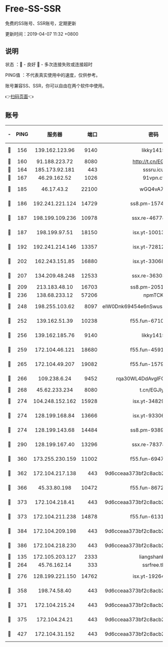 # Free-SS-SSR

免费的SS账号、SSR账号，定期更新

更新时间：2019-04-07 11:32 +0800

## 说明

状态     ：🙂 - 良好 🙁 - 多次连接失败或连接超时

PING值   ：不代表真实使用中的速度，仅供参考。

账号兼容SS、SSR，你可以自由在两个软件中使用。

👉[扫码页面](https://liesauer.github.io/Free-SS-SSR/)👈

## 账号

|-|PING|服务器|端口|密码|加密方式|区域|
|:----:|:----:|:-----:|-----:|:----:|:----:|:----:|
|🙂|156|139.162.123.96|9140|likky1415|aes-256-cfb|JP|
|🙂|160|91.188.223.72|8080|http://t.cn/EGJIyrl|rc4-md5|RU|
|🙂|164|185.173.92.181|443|sssru.icu|rc4-md5|RU|
|🙂|167|46.29.162.52|1026|91vpn.cf|rc4-md5|RU|
|🙂|185|46.17.43.2|22100|wGQ4vA7D|aes-256-gcm|RU|
|🙂|186|192.241.221.124|14729|ss8.pm-15747192|aes-256-cfb|US|
|🙂|187|198.199.109.236|10978|ssx.re-46778181|aes-256-cfb|US|
|🙂|187|198.199.97.51|18150|isx.yt-10013896|aes-256-cfb|US|
|🙂|192|192.241.214.146|13357|isx.yt-72812401|aes-256-cfb|US|
|🙂|202|162.243.151.85|16880|isx.yt-33068394|aes-256-cfb|US|
|🙂|207|134.209.48.248|12533|ssx.re-36303628|aes-256-cfb|US|
|🙂|209|213.183.48.10|16703|ss8.pm-20510917|rc4-md5|RU|
|🙂|236|138.68.233.12|57206|npmTCK|rc4-md5|US|
|🙂|248|198.255.103.62|8097|eIW0Dnk69454e6nSwuspv9DmS201tQ0D|aes-256-cfb|US|
|🙂|252|139.162.51.39|10238|f55.fun-67101162|aes-256-cfb|SG|
|🙂|256|139.162.185.76|9140|likky1415|aes-256-cfb|DE|
|🙂|259|172.104.46.121|18680|f55.fun-45913685|aes-256-cfb|SG|
|🙂|265|172.104.49.207|19082|f55.fun-15798728|aes-256-cfb|SG|
|🙂|266|109.238.6.24|9452|rqa30WL4DdAvgIFG6Fs3znzTa|aes-256-cfb|FR|
|🙂|268|45.62.233.234|8080|t.cn/EGJIyrl|rc4-md5|CA|
|🙂|274|104.248.152.162|15928|isx.yt-34829163|aes-256-cfb|SG|
|🙂|274|128.199.168.84|13666|isx.yt-93306420|aes-256-cfb|SG|
|🙂|274|128.199.143.68|14484|ss8.pm-93895061|aes-256-cfb|SG|
|🙂|290|128.199.167.40|13296|ssx.re-78378109|aes-256-cfb|SG|
|🙂|360|173.255.230.159|11002|f55.fun-69479664|aes-256-cfb|US|
|🙂|362|172.104.217.138|443|9d6cceaa373bf2c8acb22e60b6a58be6|aes-256-cfb|US|
|🙂|366|45.33.80.198|10472|f55.fun-86726551|aes-256-cfb|US|
|🙂|373|172.104.218.41|443|9d6cceaa373bf2c8acb22e60b6a58be6|aes-256-cfb|US|
|🙂|373|172.104.211.238|14878|f55.fun-61310549|aes-256-cfb|US|
|🙂|384|172.104.209.198|443|9d6cceaa373bf2c8acb22e60b6a58be6|aes-256-cfb|US|
|🙂|386|172.104.218.230|443|9d6cceaa373bf2c8acb22e60b6a58be6|aes-256-cfb|US|
|🙂|135|172.105.203.127|2333|liangshanbo|chacha20|JP|
|🙂|264|45.76.162.14|333|ssrfree.tk|rc4|SG|
|🙂|276|128.199.221.150|14762|isx.yt-19264060|aes-256-cfb|SG|
|🙂|358|198.74.58.40|443|9d6cceaa373bf2c8acb22e60b6a58be6|aes-256-cfb|US|
|🙂|371|172.104.215.24|443|9d6cceaa373bf2c8acb22e60b6a58be6|aes-256-cfb|US|
|🙂|375|172.104.24.21|443|9d6cceaa373bf2c8acb22e60b6a58be6|aes-256-cfb|US|
|🙂|427|172.104.31.152|443|9d6cceaa373bf2c8acb22e60b6a58be6|aes-256-cfb|US|
